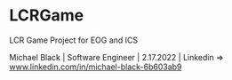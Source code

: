 # LCRGame
LCR Game Project for EOG and ICS

Michael Black | Software Engineer | 2.17.2022 | Linkedin => www.linkedin.com/in/michael-black-6b603ab9
